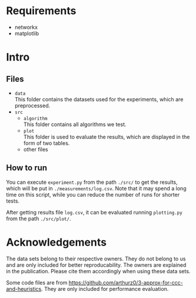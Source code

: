 # Requirements
- networkx
- matplotlib

# Intro
## Files

- `data`  
This folder contains the datasets used for the experiments, which are preprocessed.  
- `src`  
    - `algorithm`  
    This folder contains all algorithms we test.
    - `plot`  
    This folder is used to evaluate the results, which are displayed in the form of two tables.
    - other files

## How to run  
You can execute ``experiment.py`` from the path `./src/` to get the results, which will be put in `./measurements/log.csv`. Note that it may spend a long time on this script, while you can reduce the number of runs for shorter tests.

After getting results file `log.csv`, it can be evaluated running ``plotting.py`` from the path `./src/plot/`.

# Acknowledgements
The data sets belong to their respective owners. They do not belong to us and are only included for better reproducability. The owners are explained in the publication. Please cite them accordingly when using these data sets.

Some code files are from https://github.com/arthurz0/3-approx-for-ccc-and-heuristics. They are only included for performance evaluation.

